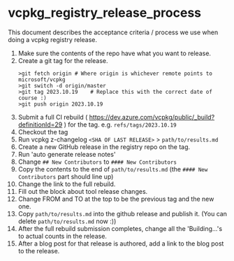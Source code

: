 # vcpkg_registry_release_process

This document describes the acceptance criteria / process we use when doing a vcpkg registry release.

1. Make sure the contents of the repo have what you want to release.
1. Create a git tag for the release.
    ```console
    >git fetch origin # Where origin is whichever remote points to microsoft/vcpkg
    >git switch -d origin/master
    >git tag 2023.10.19    # Replace this with the correct date of course :)
    >git push origin 2023.10.19
    ```
1. Submit a full CI rebuild ( https://dev.azure.com/vcpkg/public/_build?definitionId=29 ) for the tag. e.g. `refs/tags/2023.10.19`
1. Checkout the tag
1. Run vcpkg z-changelog `<SHA OF LAST RELEASE>` > `path/to/results.md`
1. Create a new GitHub release in the registry repo on the tag.
1. Run 'auto generate release notes'
1. Change `## New Contributors` to `#### New Contributors`
1. Copy the contents to the end of `path/to/results.md` (the `#### New Contributors` part should line up)
1. Change the link to the full rebuild.
1. Fill out the block about tool release changes.
1. Change FROM and TO at the top to be the previous tag and the new one.
1. Copy `path/to/results.md` into the github release and publish it. (You can delete `path/to/results.md` now :))
1. After the full rebuild submission completes, change all the 'Building...'s to actual counts in the release.
1. After a blog post for that release is authored, add a link to the blog post to the release.
